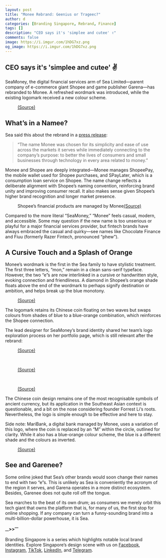 ```yaml
---
layout: post
title: "Monee Rebrand: Geenius or Trageec?"
author: d
categories: [Branding Singapore, Rebrand, Finance]
tags: []
description: "CEO says it's 'simplee and cutee' ✌️"
comments: false
image: https://i.imgur.com/1hDG7xz.png
og_image: https://i.imgur.com/1hDG7xz.png
---
```


<h2>CEO says it's 'simplee and cutee' ✌️</h2>

SeaMoney, the digital financial services arm of Sea Limited—parent company of e-commerce giant Shopee and game publisher Garena—has rebranded to Monee. A refreshed wordmark was introduced, while the existing logomark received a new colour scheme.

<figure>
<img src="https://i.imgur.com/Vc5Nyj8.jpg" alt="">
<figcaption><a href="https://www.linkedin.com/posts/moneehq_as-our-parent-company-sea-celebrated-its-activity-7326558298147561474-JZOc/" target="_blank">(Source)</a></figcaption>
</figure> 

<h2>What’s in a Namee?</h2>

Sea said this about the rebrand in a <a href="https://www.sea.com/news/354" target="_blank">press release</a>:

<blockquote>
“The name Monee was chosen for its simplicity and ease of use across the markets it serves while immediately connecting to the company’s purpose: to better the lives of consumers and small businesses through technology in every area related to money.”
</blockquote>

Monee and Shopee are deeply integrated—Monee manages ShopeePay, the mobile wallet used for Shopee purchases, and SPayLater, which is a consumption loan service on Shopee. The name change reflects a deliberate alignment with Shopee’s naming convention, reinforcing brand unity and improving consumer recall. It also makes sense given Shopee’s higher brand recognition and longer market presence.

<figure>
<img src="https://i.imgur.com/dbjBPpM.jpg" alt="">
<figcaption>Shopee’s financial products are managed by Monee<a href="https://www.monee.com/" target="_blank">(Source)</a></figcaption>
</figure> 

Compared to the more literal “SeaMoney,” “Monee” feels casual, modern, and accessible. Some may question if the new name is too unserious or playful for a major financial services provider, but fintech brands have always embraced the casual and quirky—see names like Chocolate Finance and Fiuu (formerly Razer Fintech, pronounced “phew”). 

<h2>A Cursive Touch and a Splash of Orange</h2>

Monee’s wordmark is the first in the Sea family to have stylistic treatment. The first three letters, “mon,” remain in a clean sans-serif typeface. However, the two “e”s are now interlinked in a cursive or handwritten style, evoking connection and friendliness. A diamond in Shopee’s orange shade floats above the end of the wordmark to perhaps signify destination or ambition, and helps break up the blue monotony.

<figure>
<img src="https://i.imgur.com/LXPt2t0.png" alt="">
<figcaption><a href="https://www.monee.com/" target="_blank">(Source)</a></figcaption>
</figure> 

The logomark retains its Chinese coin floating on two waves but swaps colours from shades of blue to a blue-orange combination, which reinforces the Shopee connection. 

The lead designer for SeaMoney’s brand identity shared her team’s logo exploration process on her portfolio page, which is still relevant after the rebrand:

<figure>
<img src="https://i.imgur.com/ad6wXI0.png" alt="">
<figcaption><a href="https://www.chentseng.com/seamoney” target="_blank">(Source)</a></figcaption>
</figure> 

<br>

<figure>
<img src="https://i.imgur.com/nS83Wqw.png" alt="">
<figcaption><a href="https://www.chentseng.com/seamoney” target="_blank">(Source)</a></figcaption>
</figure> 

<br>

<figure>
<img src="https://i.imgur.com/ZfBH6FN.png" alt="">
<figcaption><a href="https://www.chentseng.com/seamoney” target="_blank">(Source)</a></figcaption>
</figure> 

The Chinese coin design remains one of the most recognisable symbols of ancient currency, but its application in the Southeast Asian context is questionable, and a bit on the nose considering founder Forrest Li‘s roots. Nevertheless, the logo is simple enough to be effective and here to stay.

Side note: MariBank, a digital bank managed by Monee, uses a variation of this logo, where the coin is replaced by an “M” within the circle, outlined for clarity. While it also has a blue-orange colour scheme, the blue is a different shade and the colours as inverted. 

<figure>
<img src="https://i.imgur.com/Xr562Y1.png" alt="">
<figcaption><a href="https://www.chentseng.com/seamoney” target="_blank">(Source)</a></figcaption>
</figure> 

<h2>See and Garenee?</h2>

Some online joked that Sea’s other brands would soon change their names to end with two “e”s. This is unlikely as Sea is conveniently the acronym of the region it serves, and Garena operates in a more distinct ecosystem. Besides, Garenee does not quite roll off the tongue.

Sea marches to the beat of its own drum; as consumers we merely orbit this tech giant that owns the platform that is, for many of us, the first stop for online shopping. If any company can turn a funny-sounding brand into a multi-billion-dollar powerhouse, it is Sea.

<strong><sub>—</sub>><sub></sub>><sup>—</sup></strong>

Branding Singapore is a series which highlights notable local brand identities. Explore Singapore’s design scene with us on <a href="https://www.facebook.com/DesignInSingapore" target="_blank" rel="noopener noreferrer">Facebook</a>, <a href="https://www.instagram.com/designinsingapore" target="_blank" rel="noopener noreferrer">Instagram</a>, <a href="https://www.tiktok.com/@designinsingapore" target="_blank" rel="noopener noreferrer">TikTok</a>, <a href="https://www.linkedin.com/company/designinsingapore" target="_blank" rel="noopener noreferrer">LinkedIn</a>, and <a href="https://t.me/designinsingapore" target="_blank" rel="noopener noreferrer">Telegram</a>. 
